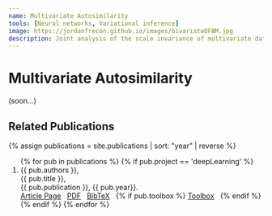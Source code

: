 ```yaml
---
name: Multivariate Autosimilarity
tools: [Neural networks, Variational inference]
image: https://jordanfrecon.github.io/images/bivariateOFBM.jpg
description: Joint analysis of the scale invariance of multivariate data.
---
```



# Multivariate Autosimilarity
(soon...)



## Related Publications
{% assign publications = site.publications | sort: "year" | reverse %}

<ol>
{% for pub in publications %}
 {% if pub.project == 'deepLearning' %}
 <li>
 <div class="pubitem">
   <div class="pubauthors">
     {{ pub.authors }},
   </div>
   <div class="pubtitle">
     {{ pub.title }},
   </div>
   <div class="pubinfo">
     {{ pub.publication }}, {{ pub.year}}.
   </div>
 </div>
 <div class="publinks">
   <a href="{{pub.url}}"><i class="fas fa-link"></i> Article Page</a>&nbsp;&nbsp;
   <a href="/download/{{ pub.slug}}.pdf"><i class="far fa-file-pdf"></i> PDF</a>&nbsp;&nbsp;
   <a href="/download/{{ pub.slug}}.bib"><i class="fas fa-quote-left"></i> BibTeX</a>&nbsp;&nbsp;
   {% if pub.toolbox %}
   <a href="{{ pub.toolbox }}"><i class="fab fa-github"></i> Toolbox</a>&nbsp;&nbsp;
   {% endif %}
 </div>
 </li>
 {% endif %}
{% endfor %}
</ol>


